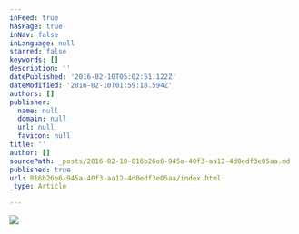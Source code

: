 ```yaml
---
inFeed: true
hasPage: true
inNav: false
inLanguage: null
starred: false
keywords: []
description: ''
datePublished: '2016-02-10T05:02:51.122Z'
dateModified: '2016-02-10T01:59:18.594Z'
authors: []
publisher:
  name: null
  domain: null
  url: null
  favicon: null
title: ''
author: []
sourcePath: _posts/2016-02-10-816b26e6-945a-40f3-aa12-4d0edf3e05aa.md
published: true
url: 816b26e6-945a-40f3-aa12-4d0edf3e05aa/index.html
_type: Article

---
```

![](https://the-grid-user-content.s3-us-west-2.amazonaws.com/6aed30b2-02b0-4f48-88c5-09c1f0a4f810.JPG)